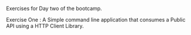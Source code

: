 Exercises for Day two of the bootcamp.

Exercise One :
A Simple command line application that consumes a Public API using a
HTTP Client Library.
